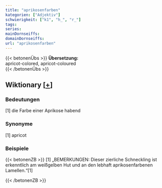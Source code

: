 ```yaml
---
title: "aprikosenfarben"
kategorien: ["Adjektiv"]
schwierigkeit: ["k1", "h_", "r_"]
tags:
series:
mainDornseiffs:
domainDornseiffs:
url: "aprikosenfarben"
---
```


{{< betonenÜbs >}}
**Übersetzung:**  
apricot-colored, apricot-coloured  
{{< /betonenÜbs >}}

## Wiktionary [[+](https://de.wiktionary.org/wiki/aprikosenfarben)]

### Bedeutungen
[1] die Farbe einer Aprikose habend  

### Synonyme
[1] apricot  

### Beispiele
{{< betonenZB >}}
[1] „BEMERKUNGEN: Dieser zierliche Schneckling ist erkenntlich am weißgelben Hut und an den lebhaft aprikosenfarbenen Lamellen.“[1]  

{{< /betonenZB >}}

